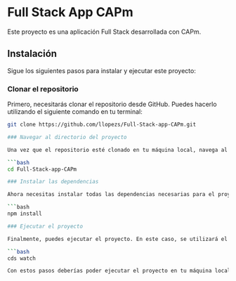 # Full Stack App CAPm

Este proyecto es una aplicación Full Stack desarrollada con CAPm.

## Instalación

Sigue los siguientes pasos para instalar y ejecutar este proyecto:

### Clonar el repositorio

Primero, necesitarás clonar el repositorio desde GitHub. Puedes hacerlo utilizando el siguiente comando en tu terminal:

```bash
git clone https://github.com/llopezs/Full-Stack-app-CAPm.git

### Navegar al directorio del proyecto

Una vez que el repositorio esté clonado en tu máquina local, navega al directorio del proyecto:

```bash
cd Full-Stack-app-CAPm

### Instalar las dependencias

Ahora necesitas instalar todas las dependencias necesarias para el proyecto. Puedes hacerlo con npm:

```bash
npm install

### Ejecutar el proyecto

Finalmente, puedes ejecutar el proyecto. En este caso, se utilizará el comando `cds watch`:

```bash
cds watch

Con estos pasos deberías poder ejecutar el proyecto en tu máquina local. ¡Buena suerte!
